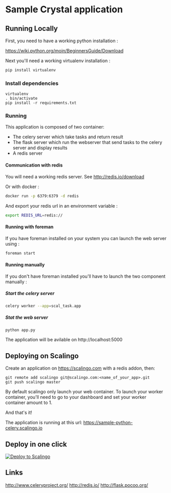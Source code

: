 Sample Crystal application
======================================

Running Locally
---------------

First, you need to have a working python installation :

https://wiki.python.org/moin/BeginnersGuide/Download

Next you'll need a working virtualenv installation :
```sh
pip install virtualenv
```

### Install dependencies

```
virtualenv
. bin/activate
pip install -r requirements.txt
```

### Running
This application is composed of two container:
  * The celery server which take tasks and return result
  * The flask server which run the webserver that send tasks to the celery server and display results
  * A redis server

#### Communication with redis

You will need a working redis server.
See http://redis.io/download

Or with docker :
```sh
docker run -p 6379:6379 -d redis
```
And export your redis url in an environment variable :
```sh
export REDIS_URL=redis://
```
#### Running with foreman
If you have foreman installed on your system you can launch the web server using :
```sh
foreman start
```

#### Running manually
If you don't have foreman installed you'll have to launch the two component manually :

##### Start the celery server
```sh
celery worker --app=scal_task.app
```

##### Stat the web server
```sh
python app.py
```

The application will be avilable on http://localhost:5000

Deploying on Scalingo
---------------------

Create an application on https://scalingo.com with a redis addon, then:

```
git remote add scalingo git@scalingo.com:<name_of_your_app>.git
git push scalingo master
```

By default scalingo only launch your web container. To launch your worker container, you'll need to go to your dashboard and set your worker container amount to 1.


And that's it!

The application is running at this url: https://sample-python-celery.scalingo.io

Deploy in one click
-------------------

[![Deploy to Scalingo](https://cdn.scalingo.com/deploy/button.svg)](https://my.scalingo.com/deploy)

Links
-----
http://www.celeryproject.org/
http://redis.io/
http://flask.pocoo.org/
